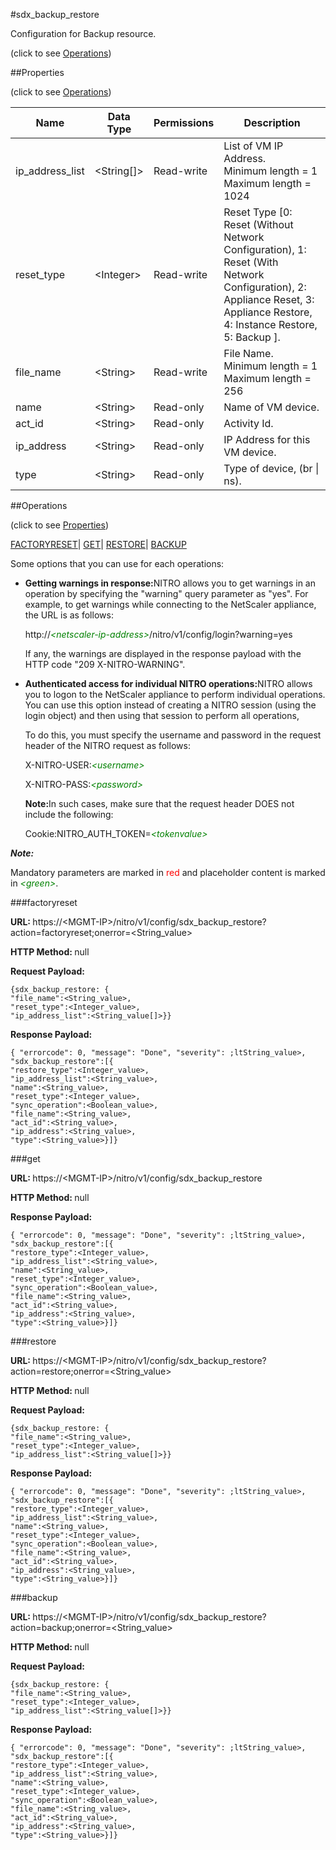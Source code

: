 #sdx_backup_restore



Configuration for Backup resource.

<span>(click to see [Operations](#operations))</span>



##Properties 

<span>(click to see [Operations](#operations))</span>





<table><thead><tr><th>Name</th><th>Data Type</th><th>Permissions</th><th>Description</th></tr></thead><tbody><tr><td>ip_address_list</td><td>&lt;String[]></td><td>Read-write</td><td>List of VM IP Address.<br>Minimum length = 1<br>Maximum length = 1024</td></tr><tr><td>reset_type</td><td>&lt;Integer></td><td>Read-write</td><td>Reset Type [0: Reset (Without Network Configuration), 1: Reset (With Network Configuration), 2: Appliance Reset, 3: Appliance Restore, 4: Instance Restore, 5: Backup ].</td></tr><tr><td>file_name</td><td>&lt;String></td><td>Read-write</td><td>File Name.<br>Minimum length = 1<br>Maximum length = 256</td></tr><tr><td>name</td><td>&lt;String></td><td>Read-only</td><td>Name of VM device.</td></tr><tr><td>act_id</td><td>&lt;String></td><td>Read-only</td><td>Activity Id.</td></tr><tr><td>ip_address</td><td>&lt;String></td><td>Read-only</td><td>IP Address for this VM device.</td></tr><tr><td>type</td><td>&lt;String></td><td>Read-only</td><td>Type of device, (br | ns).</td></tr></tbody></table>

##Operations 

<span>(click to see [Properties](#properties))</span>





[FACTORYRESET](#factory)| [GET](#get)| [RESTORE](#re)| [BACKUP](#b)





Some options that you can use for each operations:

<ul><li><p><b>Getting warnings in response:</b>NITRO allows you to get warnings in an operation by specifying the "warning" query parameter as "yes". For example, to get warnings while connecting to the NetScaler appliance, the URL is as follows:</p><p>http://<span style="color:green;font-style:italic;">&lt;netscaler-ip-address&gt;</span>/nitro/v1/config/login?warning=yes</p><p>If any, the warnings are displayed in the response payload with the HTTP code "209 X-NITRO-WARNING".</p></li><li><p><b>Authenticated access for individual NITRO operations:</b>NITRO allows you to logon to the NetScaler appliance to perform individual operations. You can use this option instead of creating a NITRO session (using the login object) and then using that session to perform all operations,</p><p>To do this, you must specify the username and password in the request header of the NITRO request as follows:</p><p>X-NITRO-USER:<span style="color:green;font-style:italic;">&lt;username&gt;</span></p><p>X-NITRO-PASS:<span style="color:green;font-style:italic;">&lt;password&gt;</span></p><p><b>Note:</b>In such cases, make sure that the request header DOES not include the following:</p><p>Cookie:NITRO_AUTH_TOKEN=<span style="color:green;font-style:italic;">&lt;tokenvalue&gt;</span></p></li></ul>







***Note:*** 

Mandatory parameters are marked in <span style="color:#FF0000;">red</span> and placeholder content is marked in <span style="color:green;font-style:italic">&lt;green&gt;</span>.



###factoryreset







<b>URL: </b>https://&lt;MGMT-IP&gt;/nitro/v1/config/sdx_backup_restore?action=factoryreset;onerror=&lt;String_value&gt;

<b>HTTP Method: </b>null

<b>Request Payload: </b>
```
{sdx_backup_restore: {
"file_name":<String_value>,
"reset_type":<Integer_value>,
"ip_address_list":<String_value[]>}}
```

<b>Response Payload: </b>
```
{ "errorcode": 0, "message": "Done", "severity": ;ltString_value>, "sdx_backup_restore":[{
"restore_type":<Integer_value>,
"ip_address_list":<String_value>,
"name":<String_value>,
"reset_type":<Integer_value>,
"sync_operation":<Boolean_value>,
"file_name":<String_value>,
"act_id":<String_value>,
"ip_address":<String_value>,
"type":<String_value>}]}
```







###get







<b>URL: </b>https://&lt;MGMT-IP&gt;/nitro/v1/config/sdx_backup_restore

<b>HTTP Method: </b>null

<b>Response Payload: </b>
```
{ "errorcode": 0, "message": "Done", "severity": ;ltString_value>, "sdx_backup_restore":[{
"restore_type":<Integer_value>,
"ip_address_list":<String_value>,
"name":<String_value>,
"reset_type":<Integer_value>,
"sync_operation":<Boolean_value>,
"file_name":<String_value>,
"act_id":<String_value>,
"ip_address":<String_value>,
"type":<String_value>}]}
```







###restore







<b>URL: </b>https://&lt;MGMT-IP&gt;/nitro/v1/config/sdx_backup_restore?action=restore;onerror=&lt;String_value&gt;

<b>HTTP Method: </b>null

<b>Request Payload: </b>
```
{sdx_backup_restore: {
"file_name":<String_value>,
"reset_type":<Integer_value>,
"ip_address_list":<String_value[]>}}
```

<b>Response Payload: </b>
```
{ "errorcode": 0, "message": "Done", "severity": ;ltString_value>, "sdx_backup_restore":[{
"restore_type":<Integer_value>,
"ip_address_list":<String_value>,
"name":<String_value>,
"reset_type":<Integer_value>,
"sync_operation":<Boolean_value>,
"file_name":<String_value>,
"act_id":<String_value>,
"ip_address":<String_value>,
"type":<String_value>}]}
```







###backup







<b>URL: </b>https://&lt;MGMT-IP&gt;/nitro/v1/config/sdx_backup_restore?action=backup;onerror=&lt;String_value&gt;

<b>HTTP Method: </b>null

<b>Request Payload: </b>
```
{sdx_backup_restore: {
"file_name":<String_value>,
"reset_type":<Integer_value>,
"ip_address_list":<String_value[]>}}
```

<b>Response Payload: </b>
```
{ "errorcode": 0, "message": "Done", "severity": ;ltString_value>, "sdx_backup_restore":[{
"restore_type":<Integer_value>,
"ip_address_list":<String_value>,
"name":<String_value>,
"reset_type":<Integer_value>,
"sync_operation":<Boolean_value>,
"file_name":<String_value>,
"act_id":<String_value>,
"ip_address":<String_value>,
"type":<String_value>}]}
```







